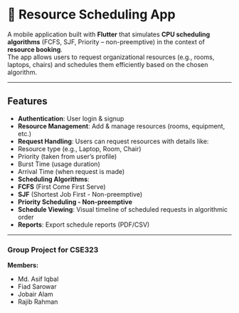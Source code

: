 # 📅 Resource Scheduling App

A mobile application built with **Flutter** that simulates **CPU scheduling algorithms** (FCFS, SJF, Priority – non-preemptive) in the context of **resource booking**.  
The app allows users to request organizational resources (e.g., rooms, laptops, chairs) and schedules them efficiently based on the chosen algorithm.  

---

##  Features
-  **Authentication**: User login & signup  
-  **Resource Management**: Add & manage resources (rooms, equipment, etc.)  
-  **Request Handling**: Users can request resources with details like:
  - Resource type (e.g., Laptop, Room, Chair)
  - Priority (taken from user’s profile)
  - Burst Time (usage duration)
  - Arrival Time (when request is made)
-  **Scheduling Algorithms**:
  - **FCFS** (First Come First Serve)
  - **SJF** (Shortest Job First - Non-preemptive)
  - **Priority Scheduling - Non-preemptive**
-  **Schedule Viewing**: Visual timeline of scheduled requests in algorithmic order 
-  **Reports**: Export schedule reports (PDF/CSV)  

---
### Group Project for CSE323  

**Members:**  
- Md. Asif Iqbal  
- Fiad Sarowar  
- Jobair Alam  
- Rajib Rahman  

